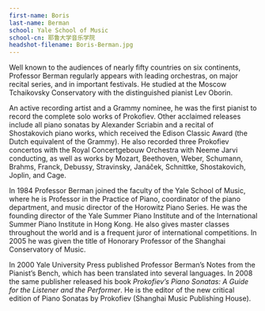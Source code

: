 ```yaml
---
first-name: Boris
last-name: Berman
school: Yale School of Music
school-cn: 耶鲁大学音乐学院
headshot-filename: Boris-Berman.jpg
---
```


Well known to the audiences of nearly fifty countries on six continents, Professor Berman regularly appears with leading orchestras, on major recital series, and in important festivals. He studied at the Moscow Tchaikovsky Conservatory with the distinguished pianist Lev Oborin.
 
An active recording artist and a Grammy nominee, he was the first pianist to record the complete solo works of Prokofiev. Other acclaimed releases include all piano sonatas by Alexander Scriabin and a recital of Shostakovich piano works, which received the Edison Classic Award (the Dutch equivalent of the Grammy). He also recorded three Prokofiev concertos with the Royal Concertgebouw Orchestra with Neeme Jarvi conducting, as well as works by Mozart, Beethoven, Weber, Schumann, Brahms, Franck, Debussy, Stravinsky, Janáček, Schnittke, Shostakovich, Joplin, and Cage.
 
In 1984 Professor Berman joined the faculty of the Yale School of Music, where he is Professor in the Practice of Piano, coordinator of the piano department, and music director of the Horowitz Piano Series. He was the founding director of the Yale Summer Piano Institute and of the International Summer Piano Institute in Hong Kong. He also gives master classes throughout the world and is a frequent juror of international competitions. In 2005 he was given the title of Honorary Professor of the Shanghai Conservatory of Music.

In 2000 Yale University Press published Professor Berman’s Notes from the Pianist’s Bench, which has been translated into several languages. In 2008 the same publisher released his book *Prokofiev’s Piano Sonatas: A Guide for the Listener and the Performer*. He is the editor of the new critical edition of Piano Sonatas by Prokofiev (Shanghai Music Publishing House).